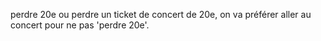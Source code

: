 perdre 20e ou perdre un ticket de concert de 20e, on va préférer aller au concert pour ne pas 'perdre 20e'. 